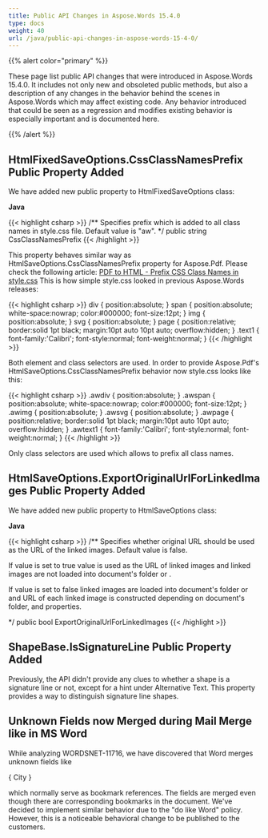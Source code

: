 ```yaml
---
title: Public API Changes in Aspose.Words 15.4.0
type: docs
weight: 40
url: /java/public-api-changes-in-aspose-words-15-4-0/
---
```


{{% alert color="primary" %}} 

These page list public API changes that were introduced in Aspose.Words 15.4.0. It includes not only new and obsoleted public methods, but also a description of any changes in the behavior behind the scenes in Aspose.Words which may affect existing code. Any behavior introduced that could be seen as a regression and modifies existing behavior is especially important and is documented here.

{{% /alert %}} 

## HtmlFixedSaveOptions.CssClassNamesPrefix Public Property Added

We have added new public property to HtmlFixedSaveOptions class:

**Java**

{{< highlight csharp >}}
/**
Specifies prefix which is added to all class names in style.css file.
Default value is <c>"aw"</c>.
*/
public string CssClassNamesPrefix
{{< /highlight >}}

This property behaves similar way as HtmlSaveOptions.CssClassNamesPrefix property for Aspose.Pdf. Please check the following article:
[PDF to HTML - Prefix CSS Class Names in style.css](http://www.aspose.com/docs/display/pdfnet/PDF+to+HTML+-+Prefix+CSS+Class+Names+in+style.css)
This is how simple style.css looked in previous Aspose.Words releases:

{{< highlight csharp >}}
div {
    position:absolute;
}
span {
    position:absolute;
    white-space:nowrap;
    color:#000000;
    font-size:12pt;
}
img {
    position:absolute;
}
svg {
    position:absolute;
}
page {
    position:relative;
    border:solid 1pt black;
    margin:10pt auto 10pt auto;
    overflow:hidden;
}
.text1 {
    font-family:'Calibri';
    font-style:normal;
    font-weight:normal;
}
{{< /highlight >}}

Both element and class selectors are used.
In order to provide Aspose.Pdf's HtmlSaveOptions.CssClassNamesPrefix behavior now style.css looks like this:

{{< highlight csharp >}}
.awdiv {
    position:absolute;
}
.awspan {
    position:absolute;
    white-space:nowrap;
    color:#000000;
    font-size:12pt;
}
.awimg {
    position:absolute;
}
.awsvg {
    position:absolute;
}
.awpage {
    position:relative;
    border:solid 1pt black;
    margin:10pt auto 10pt auto;
    overflow:hidden;
}
.awtext1 {
    font-family:'Calibri';
    font-style:normal;
    font-weight:normal;
}
{{< /highlight >}}

Only class selectors are used which allows to prefix all class names.

## HtmlSaveOptions.ExportOriginalUrlForLinkedImages Public Property Added

We have added new public property to HtmlSaveOptions class:

**Java**

{{< highlight csharp >}}
/**
Specifies whether original URL should be used as the URL of the linked images.
Default value is <c>false</c>.
<p>If value is set to <c>true</c> <see cref="ImageData.SourceFullName"/> value is used as the URL of linked images
and linked images are not loaded into document's folder or <see cref="HtmlSaveOptions.ImagesFolder"/>.</p>
<p>If value is set to <c>false</c> linked images are loaded into document's folder or <see cref="HtmlSaveOptions.ImagesFolder"/>
and URL of each linked image is constructed depending on document's folder, <see cref="HtmlSaveOptions.ImagesFolder"/>
and <see cref="HtmlSaveOptions.ImagesFolderAlias"/> properties.</p>
*/
public bool ExportOriginalUrlForLinkedImages
{{< /highlight >}}

## ShapeBase.IsSignatureLine Public Property Added

Previously, the API didn't provide any clues to whether a shape is a signature line or not, except for a hint under Alternative Text. This property provides a way to distinguish signature line shapes.

## Unknown Fields now Merged during Mail Merge like in MS Word

While analyzing WORDSNET-11716, we have discovered that Word merges unknown fields like ﻿﻿

{ City }

which normally serve as bookmark references. The fields are merged even though there are corresponding bookmarks in the document. We've decided to implement similar behavior due to the "do like Word" policy. However, this is a noticeable behavioral change to be published to the customers. 
